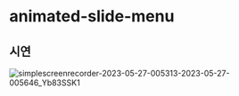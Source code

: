 # animated-slide-menu

## 시연

![simplescreenrecorder-2023-05-27-005313-2023-05-27-005646_Yb83SSK1](https://github.com/blacksw1102/animated-slide-menu/assets/42764142/9b25d0a3-1123-434c-b7db-20c54a21319a)

